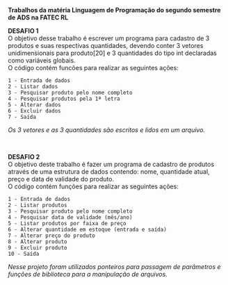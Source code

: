 **Trabalhos da matéria Linguagem de Programação do segundo semestre de ADS na FATEC RL**

**DESAFIO 1**<br>
    O objetivo desse trabalho é escrever um programa para cadastro de 3 produtos e suas respectivas quantidades, devendo conter 3 vetores unidimensionais para produto[20] e 3 quantidades do tipo int declaradas como variáveis globais.<br>
O código contém funcões para realizar as seguintes ações:

    1 - Entrada de dados
    2 - Listar dados
    3 - Pesquisar produto pelo nome completo
    4 - Pesquisar produtos pela 1ª letra
    5 - Alterar dados
    6 - Excluir dados
    7 - Saída

*Os 3 vetores e as 3 quantidades são escritos e lidos em um arquivo.*

<br>

**DESAFIO 2**<br>
    O objetivo deste trabalho é fazer um programa de cadastro de produtos através de uma estrutura de dados contendo: nome, quantidade atual, preço e data de validade do produto.<br>
O código contém funções para realizar as seguintes ações:

    1 - Entrada de dados
    2 - Listar produtos
    3 - Pesquisar produto pelo nome completo
    4 - Pesquisar data de validade (mês/ano)
    5 - Listar produtos por faixa de preço
    6 - Alterar quantidade em estoque (entrada e saída)
    7 - Alterar preço do produto
    8 - Alterar produto
    9 - Excluir produto
    10 - Saída

*Nesse projeto foram utilizados ponteiros para passagem de parâmetros e funções de biblioteca para a manipulação de arquivos.*
